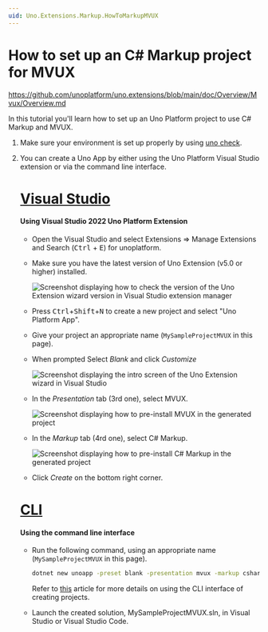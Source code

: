 ```yaml
---
uid: Uno.Extensions.Markup.HowToMarkupMVUX
---
```


# How to set up an C# Markup project for MVUX

https://github.com/unoplatform/uno.extensions/blob/main/doc/Overview/Mvux/Overview.md

In this tutorial you'll learn how to set up an Uno Platform project to use C# Markup and MVUX. 

1. Make sure your environment is set up properly by using [uno check](xref:UnoCheck.UsingUnoCheck).
1. You can create a Uno App by either using the Uno Platform Visual Studio extension or via the command line interface.

    # [**Visual Studio**](#tab/vs)

    #### Using Visual Studio 2022 Uno Platform Extension

	- Open the Visual Studio and select Extensions => Manage Extensions and Search (<kbd>Ctrl</kbd> + <kbd>E</kbd>) for unoplatform.

    - Make sure you have the latest version of Uno Extension (v5.0 or higher) installed.

        ![Screenshot displaying how to check the version of the Uno Extension wizard version in Visual Studio extension manager](../Assets/MarkupProject-VsixVersion.jpg)

    - Press <kbd>Ctrl</kbd>+<kbd>Shift</kbd>+<kbd>N</kbd> to create a new project and select "Uno Platform App".

    - Give your project an appropriate name (`MySampleProjectMVUX` in this page).

    - When prompted Select *Blank* and click *Customize*

        ![Screenshot displaying the intro screen of the Uno Extension wizard in Visual Studio](../Assets/MarkupProject-StartupType.jpg)
        
    - In the *Presentation* tab (3rd one), select MVUX.

        ![Screenshot displaying how to pre-install MVUX in the generated project](../Assets/MarkupProject-VsixMVUX.jpg)

    - In the *Markup* tab (4rd one), select C# Markup.

        ![Screenshot displaying how to pre-install C# Markup in the generated project](../Assets/MarkupProject-VsixMarkup.jpg)

    - Click *Create* on the bottom right corner.    
    
    # [**CLI**](#tab/cli)

    #### Using the command line interface
    
    - Run the following command, using an appropriate name (`MySampleProjectMVUX` in this page).

        ```cmd
        dotnet new unoapp -preset blank -presentation mvux -markup csharp -o MySampleProjectMVUX
        ```

        Refer to [this](https://platform.uno/docs/articles/get-started-dotnet-new.html) article for more details
    on using the CLI interface of creating projects.

    - Launch the created solution, MySampleProjectMVUX.sln, in  Visual Studio or Visual Studio Code.
